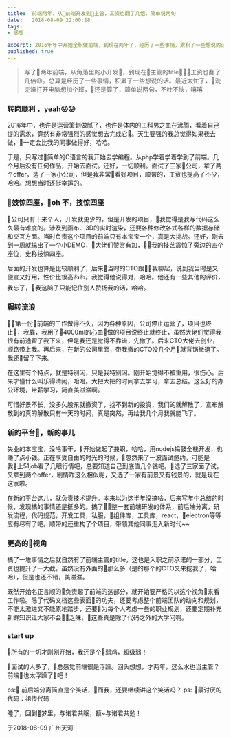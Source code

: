 ```yaml
---
title:  前端两年，从前端开发到主管，工资也翻了几倍，简单说两句
date:   2018-08-09 22:00:18
tags:
- 感想

excerpt: 2016年年中开始全职做前端，到现在两年了，经历了一些事情，累积了一些想说的话。
published: true
---
```

> 写了两年前端，从角落里的小开发🙇，到现在主管的title，工资也翻了几倍😉。总算是经历了一些事情，积累了一些想说的话。最近太忙了，洗完澡打开电脑想加个班，还是算了，简单说两句，不吐不快，嘻嘻

### 转岗顺利 ，yeah😝😝
2016年中，也许是运营策划做腻了，也许是体内的工科男之血在沸腾，看着自己提的需求，竟然有非常强烈的感觉想去完成它。天生要强的我总觉得如果我去做，一定会比我的同事做得好，哈哈。

于是，只写过简单的C语言的我开始去学编程。从php学着学着学到了前端。几个月后没有任何作品，开始去面试。还好，一切顺利。面试了三家公司，拿了两个offer，选了一家小公司，但是我非常看好项目，顺带的，工资也提高了不少，哈哈。想想当时还挺幸运的。

### 妓惊四座，oh 不，技惊四座
公司只有十来个人，开发就更少的，但是开发的项目，我觉得是我写代码这么久最有难度的。涉及到画布、3D的实时渲染，还要各种修改各式各样的数据存储和交互方面。当时负责这个项目的前端只有本宝宝一个，真是大挑战。还好，刚去到一周就搞出了一个小DEMO，大佬们赞赏有加，我的技艺震惊了旁边的四个座位，史称技惊四座。

后面的开发也算是比较顺利了，后来当时的CTO跟我聊起，说到我当时是又便宜又好用，性价比很高👍👍。我觉得他说得对，哈哈。他还有一些其他的评价，我忘了，我这脑子只能记住别人赞扬我的话，哈哈。

### 辗转流浪
第一份前端的工作做得不久，因为各种原因，公司停止运营了，项目也终止，我靠，我用了4000ml的心血做的项目说终止就终止，虽然大佬们觉得我很有前途留了我下来，但是我还是觉得不靠谱，先撤了。后来CTO大佬去创业，顺路带上我。再后来，在新的公司里面，带我撤的CTO没几个月就背锅撤退了。我还留了下来。

在这里有个特点，就是特别闲，只是我特别闲。刚开始觉得不被重用，很伤心。后来才懂什么叫乐得清闲，哈哈。大把大把的时间拿去学习，拿去总结。这么好的办公环境，带薪学习，简直美滋滋啊。

可惜好景不长，没多久股东就撤资了，找不到新的投资，我们的就解散了，宣布解散到的真的解散只有一天的时间，真是突然，再给我几个月我就能飞了。

### 新的平台，新的事儿
失业的本宝宝，没啥事干，开始做起了兼职，哈哈，用nodejs捣鼓全栈开发，也赚了点小钱。正在享受自由的时光的时候，忽然来了一波面试邀约，可能是我上51job看了几眼行情吧，总要知道自己到底值几个钱吧。选了三家面了试，又拿到两个offer，剧情咋这么相似呢，又选了一家有前景又有钱景的，就是现在这家啦。

在新的平台这儿，就负责技术提升。本来以为这半年没搞啥，后来写年中总结的时候，发现搞的事情还是挺多的。搞了整一套前端研发的体系，前后端分离，研发流程，代码规范，开发工具，私服，组件库，工具库，react，electron等等应有尽有了吧。顺带的还重构了个项目，带领其他同事走入新时代~~

### 更高的视角
搞了一堆事情之后就自然有了前端主管的title，这也是入职之前承诺的一部分，工资也提升了一大截，虽然没有外面的那么多（是的那个的CTO又来挖我了，哈哈），但是也还不错，美滋滋。

既然开始名正言顺的负责起了前端的这部分，就开始要严格的以这个视角来看工作啦。除了代码文档这些表面的功夫，还要考虑整个前端团队的动向和规划，不能太激进又不能原地踏步，还要为每个人考虑一些的职业规划，还要定期补充新鲜知识让大家不会乏味，这些真是除了代码之外的大学问啊。

### start up
所有的一切才刚刚开始，我还是个弱鸡，超级弱！

面试的人多了，总感觉前端很是浮躁。回头想想，才两年，这么水也当主管？前端也太浮躁了吧！

ps: 前后端分离简直是个笑话，而我，还要继续讲这个笑话吗？
ps: 最讨厌的代码：祖传代码

睡了，回到梦里，与诸君共眠，额~与诸君共勉！

于2018-08-09 广州天河
